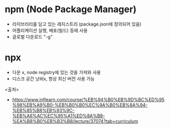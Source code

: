 # npm (Node Package Manager)
- 라이브러리를 담고 있는 레지스트리 (package.json에 정의되어 있음)
- 어플리케이션 실행, 배포(빌드) 등에 사용
- 글로벌 다운로드 "-g"

# npx
- 다운 x, node registry에 있는 것을 가져와 사용
- 디스크 공간 낭비x, 항상 최신 버전 사용 가능

<출처>

- https://www.inflearn.com/course/%EB%94%B0%EB%9D%BC%ED%95%98%EB%A9%B0-%EB%B0%B0%EC%9A%B0%EB%8A%94-%EB%85%B8%EB%93%9C-%EB%A6%AC%EC%95%A1%ED%8A%B8-%EA%B8%B0%EB%B3%B8/lecture/37074?tab=curriculum

